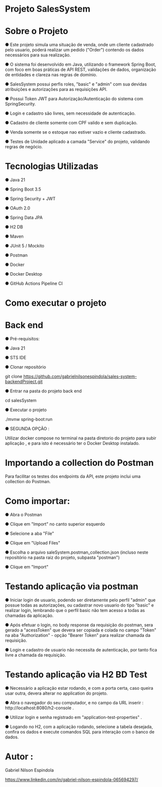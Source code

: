 # Projeto SalesSystem

# Sobre o Projeto

● Este projeto simula uma situação de venda, onde um cliente cadastrado pelo usuario, poderá realizar um pedido ("Order") contendo os dados necessários para sua realização.

● O sistema foi desenvolvido em Java, utilizando o framework Spring Boot, com foco em boas práticas de API REST, validações de dados, organização de entidades e clareza nas regras de domínio. 

● SalesSystem possui perfis roles, "basic" e "admin" com sua devidas atribuições e autorizações para as requisições API.

● Possui Token JWT para Autorização/Autenticação do sistema com SpringSecurity.

● Login e cadastro são livres, sem necessidade de autenticação. 

● Cadastro de cliente somente com CPF valido e sem duplicação.

● Venda somente se o estoque nao estiver vazio e cliente cadastrado.

● Testes de Unidade aplicado a camada "Service" do projeto, validando regras de negócio.

# Tecnologias Utilizadas 

● Java 21

● Spring Boot 3.5

● Spring Security + JWT 

● OAuth 2.0 

● Spring Data JPA 

● H2 DB

● Maven

● JUnit 5 / Mockito

● Postman

● Docker

● Docker Desktop

● GitHub Actions Pipeline CI


# Como executar o projeto
# Back end

● Pré-requisitos: 

● Java 21

● STS IDE

● Clonar repositório

git clone https://github.com/gabrielnilsonespindola/sales-system-backendProject.git

● Entrar na pasta do projeto back end

cd salesSystem

● Executar o projeto

./mvnw spring-boot:run

● SEGUNDA OPÇÃO : 

Utilizar docker compose no terminal na pasta diretorio do projeto para subir aplicação , e para isto é necessário ter o Docker Desktop instalado.

# Importando a collection do Postman
Para facilitar os testes dos endpoints da API, este projeto inclui uma collection do Postman.

# Como importar:

● Abra o Postman

● Clique em "Import" no canto superior esquerdo

● Selecione a aba "File"

● Clique em "Upload Files"

● Escolha o arquivo saleSystem.postman_collection.json (incluso neste repositório na pasta raiz do projeto, subpasta "postman")

● Clique em "Import"

# Testando aplicação via postman

● Iniciar login de usuario, podendo ser diretamente pelo perfil "admin" que possue todas as autorizações, ou cadastrar novo usuario do tipo "basic" e realizar login, lembrando que o perfil basic não tem acesso a todas as chamadas da aplicação.

● Após efetuar o login, no body response da requisição do postman, sera gerado a "acessToken" que devera ser copiada e colada no campo "Token" na aba "Authorization" - opção "Bearer Token" para realizar chamada da requisição.

● Login e cadastro de usuario não necessita de autenticação, por tanto fica livre a chamada da requisição.

# Testando aplicação via H2 BD Test

● Necessário a aplicação estar rodando, e com a porta certa, caso queira usar outra, devera alterar no application do projeto.

● Abra o navegador do seu computador, e no campo da URL inserir : http://localhost:8080/h2-console .

● Utilizar login e senha registrado em "application-test-properties" .

● Logando no H2, com a aplicação rodando, selecione a tabela desejada, confira os dados e execute comandos SQL para interação com o banco de dados.





# Autor : 

Gabriel Nilson Espindola

https://www.linkedin.com/in/gabriel-nilson-espindola-065694297/


